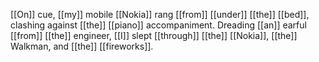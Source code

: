 [[On]] cue, [[my]] mobile [[Nokia]] rang [[from]] [[under]] [[the]] [[bed]], clashing against [[the]] [[piano]] accompaniment. Dreading [[an]] earful [[from]] [[the]] engineer, [[I]] slept [[through]] [[the]] [[Nokia]], [[the]] Walkman, and [[the]] [[fireworks]]. 